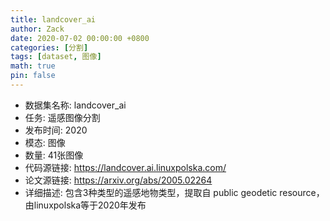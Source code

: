 ```yaml
---
title: landcover_ai
author: Zack
date: 2020-07-02 00:00:00 +0800
categories: [分割]
tags: [dataset, 图像]
math: true
pin: false
---
```

- 数据集名称: landcover_ai
- 任务: 遥感图像分割
- 发布时间: 2020
- 模态: 图像
- 数量: 41张图像
- 代码源链接: https://landcover.ai.linuxpolska.com/
- 论文源链接: https://arxiv.org/abs/2005.02264
- 详细描述: 包含3种类型的遥感地物类型，提取自  public geodetic resource，由linuxpolska等于2020年发布
